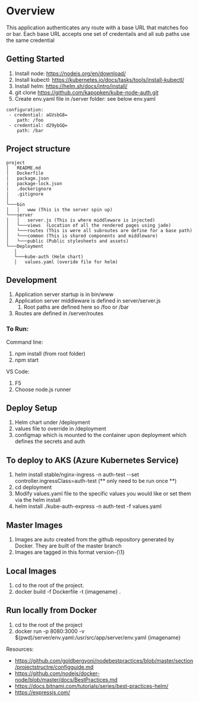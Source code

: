 # Overview
This application authenticates any route with a base URL that matches foo or bar.
Each base URL accepts one set of credentails and all sub paths use the same credential

## Getting Started

1. Install node: https://nodejs.org/en/download/
2. Install kubectl: https://kubernetes.io/docs/tasks/tools/install-kubectl/
3. Install helm: https://helm.sh/docs/intro/install/
4. git clone https://github.com/kapopken/kube-node-auth.git
5. Create env.yaml file in /server folder: see below
env.yaml
``` 
configuration:
 - credential: aGVsbG8=
    path: /foo
 - credential: d29ybGQ=
    path: /bar
 ```

## Project structure
```
project
│   README.md
│   Dockerfile
|   package.json
|   package-lock.json
|   .dockerignore
|   .gitignore
│
└───bin
│   │   www (This is the server spin up)
└───server
│   │   server.js (This is where middleware is injected)
│   └───views  (Location of all the rendered pages using jade)
│   └───routes (This is were all subroutes are define for a base path)
│   └───common (This is shared components and middleware)
│   └───public (Public stylesheets and assets)
└───Deployment
   │   
   └───kube-auth (Helm chart)
   │   values.yaml (overide file for helm)

```
## Development
1. Application server startup is in bin/www
2. Application server middleware is defined in server/server.js
    1. Root paths are defined here so /foo or /bar
3. Routes are defined in /server/routes

 ### To Run:
Command line:
 1. npm install (from root folder)
 2. npm start

VS Code:
  1. F5
  2. Choose node.js runner

## Deploy Setup
1. Helm chart under /deployment
2. values file to override in /deployment
3. configmap which is mounted to the container upon deployment which defines the secrets and auth

## To deploy to AKS (Azure Kubernetes Service)
1. helm install stable/nginx-ingress  -n auth-test --set controller.ingressClass=auth-test (** only need to be run once **)
2. cd deployment
3. Modify values.yaml file to the specific values you would like or set them via the helm install
4. helm install ./kube-auth-express -n auth-test -f values.yaml

## Master Images
1. Images are auto created from the github repository generated by Docker. They are built of the master branch
2. Images are tagged in this format version-{\1}

## Local Images
1. cd to the root of the project.
2. docker build -f Dockerfile -t {imagename} .

## Run locally from Docker
 1. cd to the root of the project
 2. docker run -p 8080:3000 -v $(pwd)/server/env.yaml:/usr/src/app/server/env.yaml {imagename} 


Resources:
 * https://github.com/goldbergyoni/nodebestpractices/blob/master/section/projectstructre/configguide.md
 * https://github.com/nodejs/docker-node/blob/master/docs/BestPractices.md
 * https://docs.bitnami.com/tutorials/series/best-practices-helm/
 * https://expressjs.com/


